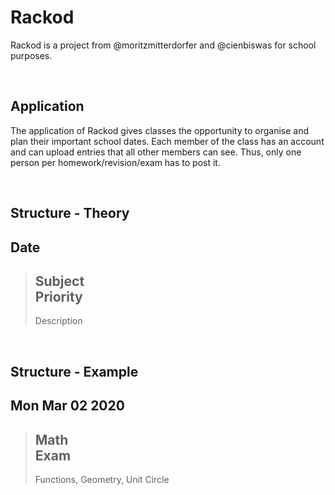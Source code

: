# Rackod

Rackod is a project from @moritzmitterdorfer and @cienbiswas for school purposes.

<br>

## Application

The application of Rackod gives classes the opportunity to organise and plan their important school dates.
Each member of the class has an account and can upload entries that all other members can see.
Thus, only one person per homework/revision/exam has to post it.

<br>

## Structure - Theory

Date
---
> Subject<br>
> Priority<br>
> ---
> Description

<br>

## Structure - Example

Mon Mar 02 2020
---
> Math<br>
> Exam<br>
> ---
> Functions, Geometry, Unit Circle
